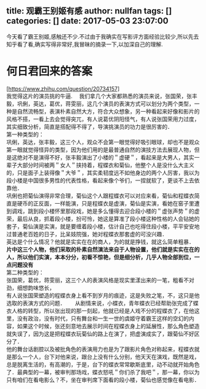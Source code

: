title: 观霸王别姬有感
author: nullfan
tags: []
categories: []
date: 2017-05-03 23:07:00
---
今天看了霸王别姬,感触还不少.不过由于我确实在写影评方面经验比较少,所以先去知乎看了看,确实写得非常好,我冒昧的摘录一下,以加深自己的理解.  
# 何日君回来的答案  
[https://www.zhihu.com/question/20734157]  
我觉得这片的演员挑的牛逼.　
我们拿几个大家都熟悉的演员来说，张国荣，张丰毅，巩俐，英达，葛优，蒋雯丽，这几个演员的表演方式可以划分为两个类型，一种是自然流畅型，表演朴素自然大方，符合大众想象，另一种看起来好像和影片的风格不搭，一看上去会觉得突兀，有人说葛优阴阳怪气，有人说张国荣用力过度，其实细致分析，简直是搭配得不得了，导演挑演员的功力是很厉害的．  
第一种类型的：  
巩俐，英达，张丰毅，这三个人，观众不会第一眼觉得好吸引眼球，却也不是观众第一眼就觉得怪异的类型，因为他们用的是最普通自然的演技方法去展现人物，但是这绝对不是演得不好，张丰毅演出了小楼的＂虚硬＂，看起来是大男人，其实一辈子大部分时间被两＂女人＂挟持着，程蝶衣和菊仙，他整个人是没什么大主义的，只是面子上装得像＂大爷＂，其实柔韧度远不如他身边的两个人厉害，我以为段小楼是中国很多男性的代表性格，看起来像个爷们，一捏就软了，更谈不上去依靠他．  
巩俐也把菊仙演得非常合理，菊仙这个人跟程蝶衣可以对应来看，菊仙和程蝶衣简直是硬币的正反面，一样能演，只是程蝶衣是虚演，菊仙是实演，看她在窑子里遭到调戏，跳到段小楼怀里那段戏，她是多么懂得去迎合段小楼的＂虚张声势＂的虚荣，最后从良，抓着段小楼，扮可怜，她这是算准了段小楼这种性格的人会钻她的套子，菊仙演是实演，就是要缠着段小楼，估计自己也吃得住段小楼，平平安安地过普通老百姓的日子，比呆妓院强，她对程蝶衣那套虚的可没兴趣．  
英达是个什么情况？他就是实实在在的商人，为的就是挣钱，就这么简单粗暴．  
**片中这三个人物，他们采取的朴素自然演法来自于人物设置，他们就是实实在在的人，所以他们实演，本本分分，初看不惊艳，但是细分析，几乎人物全部到位，一点问题没有**  
第二种类型的：  
张国荣，葛优，蒋雯丽，这三个人的表演风格是现实里漾出来的一笔，粗看不对劲，细想韵味悠长，  
有人说张国荣塑造的程蝶衣身上看不到岁月的痕迹，这是失败之笔，不，这只是他选取的表演方式的问题．　　
从剧情来说，小蝶衣，青年蝶衣已经帮助张完成了蝶衣人格的转型，所以张出现的那一刻起，他就已经是人戏不分的程蝶衣了，在他这里，没有政治，没有时代，只有舞台和一生一世的虞姬守着霸王这样的空幻的内容，如果这个时候，张还刻意地去展示时间在程蝶衣身上的延展性，那么角色塑造就失误了，因为这是把程蝶衣玩菊仙的路上在演了，把虚演成实了，跟菊仙不好区分了．  
他的舞台话剧腔以及被批角色的表演用力也是为了跟影片角色对称起来，程蝶衣就是那么一个人，台下对他来说，跟台上没有什么分别，他天天在演戏，既然是戏，总是脱离生活的，有高潮的，于是，台下的蝶衣常常歇斯底里，动不动就开始角色了．最典型的一幕，被审判那场戏，蝶衣怒吼＂你们杀了我吧＂，那一幕，你以为只有咱们在看电影么？不，坐在审判席下面看的段小楼，菊仙也感觉像在看电影．  
